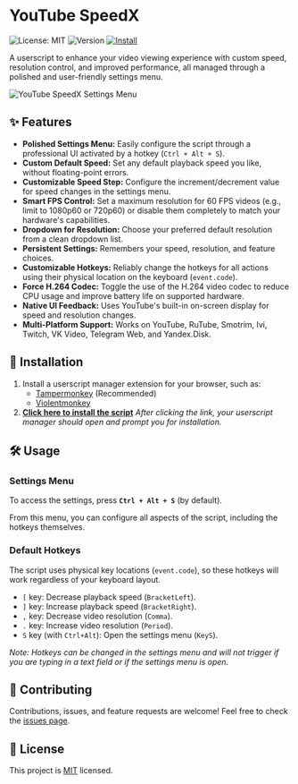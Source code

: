 # YouTube SpeedX

![License: MIT](https://img.shields.io/badge/License-MIT-yellow.svg)
![Version](https://img.shields.io/badge/Version-2.1.0-blue)
[![Install](https://img.shields.io/badge/Install%20directly-brightgreen?style=flat&logo=tampermonkey)](https://raw.githubusercontent.com/alexplast/youtube-speedx/main/youtubespeedx.userscript.js)

A userscript to enhance your video viewing experience with custom speed, resolution control, and improved performance, all managed through a polished and user-friendly settings menu.

![YouTube SpeedX Settings Menu](https://github.com/user-attachments/assets/9ba0cb9c-37bf-45c7-8200-918e43cb480c)

## ✨ Features

- **Polished Settings Menu:** Easily configure the script through a professional UI activated by a hotkey (`Ctrl + Alt + S`).
- **Custom Default Speed:** Set any default playback speed you like, without floating-point errors.
- **Customizable Speed Step:** Configure the increment/decrement value for speed changes in the settings menu.
- **Smart FPS Control:** Set a maximum resolution for 60 FPS videos (e.g., limit to 1080p60 or 720p60) or disable them completely to match your hardware's capabilities.
- **Dropdown for Resolution:** Choose your preferred default resolution from a clean dropdown list.
- **Persistent Settings:** Remembers your speed, resolution, and feature choices.
- **Customizable Hotkeys:** Reliably change the hotkeys for all actions using their physical location on the keyboard (`event.code`).
- **Force H.264 Codec:** Toggle the use of the H.264 video codec to reduce CPU usage and improve battery life on supported hardware.
- **Native UI Feedback:** Uses YouTube's built-in on-screen display for speed and resolution changes.
- **Multi-Platform Support:** Works on YouTube, RuTube, Smotrim, Ivi, Twitch, VK Video, Telegram Web, and Yandex.Disk.

## 🚀 Installation

1.  Install a userscript manager extension for your browser, such as:
    - [Tampermonkey](https://www.tampermonkey.net/) (Recommended)
    - [Violentmonkey](https://violentmonkey.github.io/)
2.  **[Click here to install the script](https://raw.githubusercontent.com/alexplast/youtube-speedx/main/youtubespeedx.userscript.js)**
    *After clicking the link, your userscript manager should open and prompt you for installation.*

## 🛠️ Usage

### Settings Menu

To access the settings, press **`Ctrl + Alt + S`** (by default).

From this menu, you can configure all aspects of the script, including the hotkeys themselves.

### Default Hotkeys

The script uses physical key locations (`event.code`), so these hotkeys will work regardless of your keyboard layout.

-   `[` key: Decrease playback speed (`BracketLeft`).
-   `]` key: Increase playback speed (`BracketRight`).
-   `,` key: Decrease video resolution (`Comma`).
-   `.` key: Increase video resolution (`Period`).
-   `S` key (with `Ctrl+Alt`): Open the settings menu (`KeyS`).

*Note: Hotkeys can be changed in the settings menu and will not trigger if you are typing in a text field or if the settings menu is open.*

## 🤝 Contributing

Contributions, issues, and feature requests are welcome! Feel free to check the [issues page](https://github.com/alexplast/youtube-speedx/issues).

## 📝 License

This project is [MIT](https://github.com/alexplast/youtube-speedx/blob/main/LICENSE) licensed.
